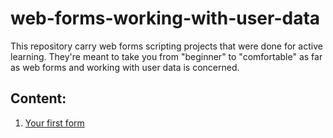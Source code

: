 # web-forms-working-with-user-data
This repository carry web forms scripting projects that were done for active learning. They're meant to take you from "beginner" to "comfortable" as far as web forms and working with user data is concerned.

## Content:

1. [Your first form](https://github.com/olumpeter/web-forms-working-with-user-data/your-first-form/active_learning/)
